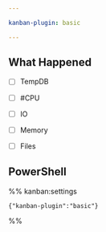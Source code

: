 ```yaml
---

kanban-plugin: basic

---
```


## What Happened

- [ ] TempDB
- [ ] #CPU
- [ ] IO
- [ ] Memory
- [ ] Files


## PowerShell





%% kanban:settings
```
{"kanban-plugin":"basic"}
```
%%